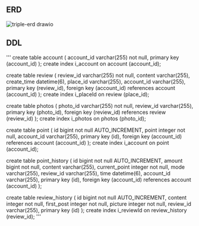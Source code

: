 ## ERD
![triple-erd drawio](https://user-images.githubusercontent.com/73890228/176977482-1f86c277-d6c7-4c81-86b3-55695c4ad872.png)

## DDL
'''
create table account (
                         account_id varchar(255) not null,
                         primary key (account_id)
);
create index i_account on account (account_id);

create table review (
                        review_id varchar(255) not null,
                        content varchar(255),
                        create_time datetime(6),
                        place_id varchar(255),
                        account_id varchar(255),
                        primary key (review_id),
                        foreign key (account_id)
                            references account (account_id)
);
create index i_placeId on review (place_id);

create table photos (
                        photo_id varchar(255) not null,
                        review_id varchar(255),
                        primary key (photo_id),
                        foreign key (review_id)
                            references review (review_id)
);
create index i_photos on photos (photo_id);

create table point (
                       id bigint not null AUTO_INCREMENT,
                       point integer not null,
                       account_id varchar(255),
                       primary key (id),
                       foreign key (account_id)
                           references account (account_id)
);
create index i_account on point (account_id);

create table point_history (
                               id bigint not null AUTO_INCREMENT,
                               amount bigint not null,
                               content varchar(255),
                               current_point integer not null,
                               mode varchar(255),
                               review_id varchar(255),
                               time datetime(6),
                               account_id varchar(255),
                               primary key (id),
                               foreign key (account_id)
                                references account (account_id)
);


create table review_history (
                                id bigint not null AUTO_INCREMENT,
                                content integer not null,
                                first_post integer not null,
                                picture integer not null,
                                review_id varchar(255),
                                primary key (id)
);
create index i_reviewId on review_history (review_id);
'''

